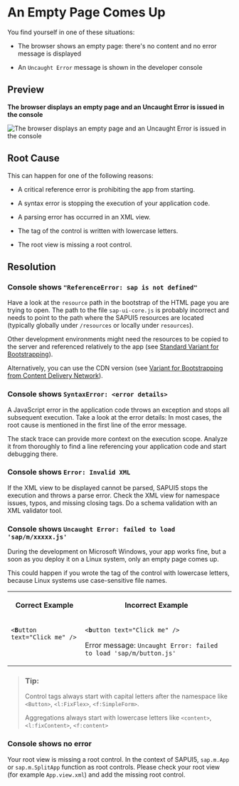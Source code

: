 <!-- copy51fe8f410623483097c292514c241eeb -->

# An Empty Page Comes Up

You find yourself in one of these situations:

-   The browser shows an empty page: there's no content and no error message is displayed

-   An `Uncaught Error` message is shown in the developer console




## Preview

  
  
**The browser displays an empty page and an Uncaught Error is issued in the console**

![](images/FAK1_Empty_Page_Comes_Up_873b3c2.png "The browser displays an empty page and an Uncaught Error is issued in
					the console")



## Root Cause

This can happen for one of the following reasons:

-   A critical reference error is prohibiting the app from starting.

-   A syntax error is stopping the execution of your application code.

-   A parsing error has occurred in an XML view.

-   The tag of the control is written with lowercase letters.

-   The root view is missing a root control.




## Resolution



### Console shows `"ReferenceError: sap is not defined"`

Have a look at the `resource` path in the bootstrap of the HTML page you are trying to open. The path to the file `sap-ui-core.js` is probably incorrect and needs to point to the path where the SAPUI5 resources are located \(typically globally under `/resources` or locally under `resources`\).

Other development environments might need the resources to be copied to the server and referenced relatively to the app \(see [Standard Variant for Bootstrapping](../04_Essentials/standard-variant-for-bootstrapping-91f1f45.md)\).

Alternatively, you can use the CDN version \(see [Variant for Bootstrapping from Content Delivery Network](../04_Essentials/variant-for-bootstrapping-from-content-delivery-network-2d3eb2f.md)\).



### Console shows `SyntaxError: <error details>`

A JavaScript error in the application code throws an exception and stops all subsequent execution. Take a look at the error details: In most cases, the root cause is mentioned in the first line of the error message.

The stack trace can provide more context on the execution scope. Analyze it from thoroughly to find a line referencing your application code and start debugging there.



### Console shows `Error: Invalid XML`

If the XML view to be displayed cannot be parsed, SAPUI5 stops the execution and throws a parse error. Check the XML view for namespace issues, typos, and missing closing tags. Do a schema validation with an XML validator tool.



### Console shows `Uncaught Error: failed to load 'sap/m/xxxxx.js'`

During the development on Microsoft Windows, your app works fine, but a soon as you deploy it on a Linux system, only an empty page comes up.

This could happen if you wrote the tag of the control with lowercase letters, because Linux systems use case-sensitive file names.


<table>
<tr>
<th valign="top">

Correct Example



</th>
<th valign="top">

Incorrect Example



</th>
</tr>
<tr>
<td valign="top">

<code>&lt;<b>B</b>utton text="Click me" /&gt;</code> 



</td>
<td valign="top">

<code>&lt;<b>b</b>utton text="Click me" /&gt;</code>

Error message: `Uncaught Error: failed to load 'sap/m/button.js'`



</td>
</tr>
</table>

> ### Tip:  
> Control tags always start with capital letters after the namespace like `<Button>`, `<l:FixFlex>`, `<f:SimpleForm>`.
> 
> Aggregations always start with lowercase letters like `<content>`, `<l:fixContent>`, `<f:content>`



### Console shows no error

Your root view is missing a root control. In the context of SAPUI5, `sap.m.App` or `sap.m.SplitApp` function as root controls. Please check your root view \(for example `App.view.xml`\) and add the missing root control.


